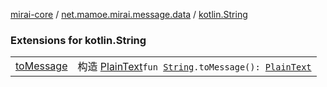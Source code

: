 [mirai-core](../../index.md) / [net.mamoe.mirai.message.data](../index.md) / [kotlin.String](./index.md)

### Extensions for kotlin.String
|||
|:----------------------------------------------------------------------------------------|:---------------------------------------------------------------------------------------------------------------------------------------------------------------------------------------------------------|
| [toMessage](to-message.md) | 构造 [PlainText](../-plain-text/index.md)`fun `[`String`](https://kotlinlang.org/api/latest/jvm/stdlib/kotlin/-string/index.html)`.toMessage(): `[`PlainText`](../-plain-text/index.md) |

